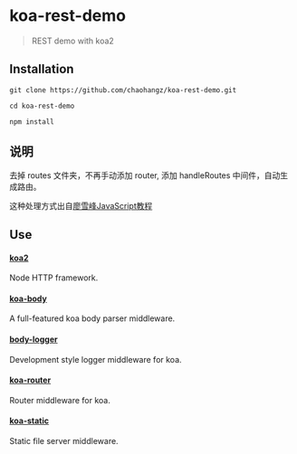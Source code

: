 # koa-rest-demo
>REST demo with koa2

## Installation
```github
git clone https://github.com/chaohangz/koa-rest-demo.git

cd koa-rest-demo

npm install
```

## 说明
去掉 routes 文件夹，不再手动添加 router, 添加 handleRoutes 中间件，自动生成路由。

这种处理方式出自[廖雪峰JavaScript教程](https://www.liaoxuefeng.com/wiki/001434446689867b27157e896e74d51a89c25cc8b43bdb3000/001471133885340dad9058705804899b1cc2d0a10e7dc80000)

## Use

#### [koa2](https://github.com/koajs/koa)
Node HTTP framework.

#### [koa-body](https://github.com/dlau/koa-body)
A full-featured koa body parser middleware.

#### [body-logger](https://github.com/koajs/logger)
Development style logger middleware for koa.

#### [koa-router](https://github.com/alexmingoia/koa-router)
Router middleware for koa.

#### [koa-static](https://github.com/koajs/static)
Static file server middleware.